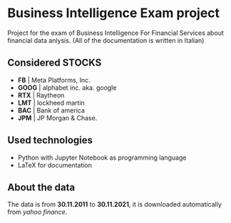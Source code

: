 # Business Intelligence Exam project

Project for the exam of Business Intelligence For Financial Services about financial data anlysis. (All of the documentation is written in Italian)

## Considered STOCKS

- **FB**    | Meta Platforms, Inc.
- **GOOG**  | alphabet inc. aka. google
- **RTX**   | Raytheon
- **LMT**   | lockheed martin
- **BAC**   | Bank of america
- **JPM**   | JP Morgan & Chase.

## Used technologies

- Python with Jupyter Notebook as programming language
- LaTeX for documentation

## About the data

The data is from **30.11.2011** to **30.11.2021**, it is downloaded automatically from *yahoo finance*.
